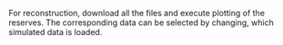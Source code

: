 For reconstruction, download all the files and execute plotting of the reserves. The corresponding data can be selected by changing, which simulated data is loaded.

